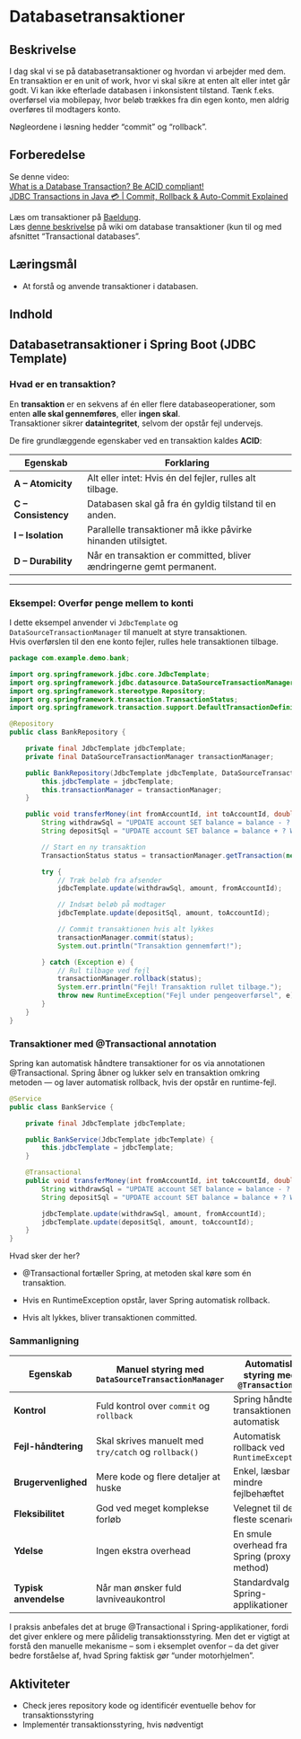 # Databasetransaktioner


## Beskrivelse
I dag skal vi se på databasetransaktioner og hvordan vi arbejder med dem.  
En transaktion er en unit of work, hvor vi skal sikre at enten alt eller intet går godt. Vi kan ikke efterlade databasen i inkonsistent tilstand. Tænk f.eks. overførsel via mobilepay, hvor beløb trækkes fra din egen konto, men aldrig overføres til modtagers konto.

Nøgleordene i løsning hedder “commit” og “rollback”.


## Forberedelse
Se denne video:  
[What is a Database Transaction? Be ACID compliant!](https://www.youtube.com/watch?v=wHUOeXbZCYA)  
[JDBC Transactions in Java 💳 | Commit, Rollback & Auto-Commit Explained](https://www.youtube.com/watch?v=waWcHof2S-g)

Læs om transaktioner på [Baeldung](http://www.baeldung.com/sql/mysql-transaction-management-statements).  
Læs [denne beskrivelse](http://en.wikipedia.org/wiki/Database_transaction) på wiki om database transaktioner (kun til og med afsnittet “Transactional databases”.


## Læringsmål
- At forstå og anvende transaktioner i databasen.

## Indhold

## Databasetransaktioner i Spring Boot (JDBC Template)

### Hvad er en transaktion?
En **transaktion** er en sekvens af én eller flere databaseoperationer, som enten **alle skal gennemføres**, eller **ingen skal**.  
Transaktioner sikrer **dataintegritet**, selvom der opstår fejl undervejs.

De fire grundlæggende egenskaber ved en transaktion kaldes **ACID**:

| Egenskab | Forklaring |
|-----------|-------------|
| **A – Atomicity** | Alt eller intet: Hvis én del fejler, rulles alt tilbage. |
| **C – Consistency** | Databasen skal gå fra én gyldig tilstand til en anden. |
| **I – Isolation** | Parallelle transaktioner må ikke påvirke hinanden utilsigtet. |
| **D – Durability** | Når en transaktion er committed, bliver ændringerne gemt permanent. |

---

### Eksempel: Overfør penge mellem to konti

I dette eksempel anvender vi `JdbcTemplate` og `DataSourceTransactionManager` til manuelt at styre transaktionen.  
Hvis overførslen til den ene konto fejler, rulles hele transaktionen tilbage.

```java
package com.example.demo.bank;

import org.springframework.jdbc.core.JdbcTemplate;
import org.springframework.jdbc.datasource.DataSourceTransactionManager;
import org.springframework.stereotype.Repository;
import org.springframework.transaction.TransactionStatus;
import org.springframework.transaction.support.DefaultTransactionDefinition;

@Repository
public class BankRepository {

    private final JdbcTemplate jdbcTemplate;
    private final DataSourceTransactionManager transactionManager;

    public BankRepository(JdbcTemplate jdbcTemplate, DataSourceTransactionManager transactionManager) {
        this.jdbcTemplate = jdbcTemplate;
        this.transactionManager = transactionManager;
    }

    public void transferMoney(int fromAccountId, int toAccountId, double amount) {
        String withdrawSql = "UPDATE account SET balance = balance - ? WHERE id = ?";
        String depositSql = "UPDATE account SET balance = balance + ? WHERE id = ?";

        // Start en ny transaktion
        TransactionStatus status = transactionManager.getTransaction(new DefaultTransactionDefinition());

        try {
            // Træk beløb fra afsender
            jdbcTemplate.update(withdrawSql, amount, fromAccountId);

            // Indsæt beløb på modtager
            jdbcTemplate.update(depositSql, amount, toAccountId);

            // Commit transaktionen hvis alt lykkes
            transactionManager.commit(status);
            System.out.println("Transaktion gennemført!");

        } catch (Exception e) {
            // Rul tilbage ved fejl
            transactionManager.rollback(status);
            System.err.println("Fejl! Transaktion rullet tilbage.");
            throw new RuntimeException("Fejl under pengeoverførsel", e);
        }
    }
}

```

### Transaktioner med @Transactional annotation

Spring kan automatisk håndtere transaktioner for os via annotationen @Transactional.
Spring åbner og lukker selv en transaktion omkring metoden — og laver automatisk rollback, hvis der opstår en runtime-fejl.

```java
@Service
public class BankService {

    private final JdbcTemplate jdbcTemplate;

    public BankService(JdbcTemplate jdbcTemplate) {
        this.jdbcTemplate = jdbcTemplate;
    }

    @Transactional
    public void transferMoney(int fromAccountId, int toAccountId, double amount) {
        String withdrawSql = "UPDATE account SET balance = balance - ? WHERE id = ?";
        String depositSql = "UPDATE account SET balance = balance + ? WHERE id = ?";

        jdbcTemplate.update(withdrawSql, amount, fromAccountId);
        jdbcTemplate.update(depositSql, amount, toAccountId);
    }
}
```
Hvad sker der her?

- @Transactional fortæller Spring, at metoden skal køre som én transaktion.

- Hvis en RuntimeException opstår, laver Spring automatisk rollback.

- Hvis alt lykkes, bliver transaktionen committed.

### Sammanligning  

| Egenskab | Manuel styring med `DataSourceTransactionManager` | Automatisk styring med `@Transactional` |
|-----------|--------------------------------|-----------------------------------------|
| **Kontrol** | Fuld kontrol over `commit` og `rollback` | Spring håndterer transaktionen automatisk |
| **Fejl-håndtering** | Skal skrives manuelt med `try/catch` og `rollback()` | Automatisk rollback ved `RuntimeException` |
| **Brugervenlighed** | Mere kode og flere detaljer at huske | Enkel, læsbar og mindre fejlbehæftet |
| **Fleksibilitet** | God ved meget komplekse forløb | Velegnet til de fleste scenarier |
| **Ydelse** | Ingen ekstra overhead | En smule overhead fra Spring (proxy method) |
| **Typisk anvendelse** | Når man ønsker fuld lavniveaukontrol | Standardvalg i Spring-applikationer |  

I praksis anbefales det at bruge @Transactional i Spring-applikationer, fordi det giver enklere og mere pålidelig transaktionsstyring.
Men det er vigtigt at forstå den manuelle mekanisme – som i eksemplet ovenfor – da det giver bedre forståelse af, hvad Spring faktisk gør “under motorhjelmen”.



## Aktiviteter
- Check jeres repository kode og identificér eventuelle behov for transaktionsstyring
- Implementér transaktionsstyring, hvis nødventigt

